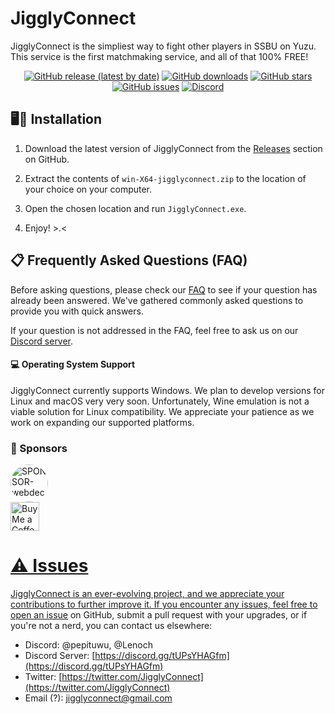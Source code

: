 # JigglyConnect

JigglyConnect is the simpliest way to fight other players in SSBU on Yuzu. This service is the first matchmaking service, and all of that 100% FREE! 

<div align="center">
  
  [![GitHub release (latest by date)](https://img.shields.io/github/v/release/Bishoko/JigglyConnect.svg?style=flat)](https://github.com/Bishoko/JigglyConnect/releases)
  [![GitHub downloads](https://img.shields.io/github/downloads/Bishoko/JigglyConnect/total.svg?style=flat)](https://github.com/Bishoko/JigglyConnect/releases)
  [![GitHub stars](https://img.shields.io/github/stars/Bishoko/JigglyConnect.svg?style=flat)](https://github.com/Bishoko/JigglyConnect/stargazers)
  [![GitHub issues](https://img.shields.io/github/issues/Bishoko/JigglyConnect.svg?style=flat)](https://github.com/Bishoko/JigglyConnect/issues)
  [![Discord](https://img.shields.io/discord/391919052563546112?style=flat&logo=Discord&logoColor=fff&label=Discord&color=5e6ae8&link=https%3A%2F%2Fdiscord.gg%2FtUPsYHAGfm)](https://discord.gg/tUPsYHAGfm)
</div>


## 🖥️🚀 Installation

1. Download the latest version of JigglyConnect from the [Releases](https://github.com/Bishoko/JigglyConnect/releases) section on GitHub.

2. Extract the contents of `win-X64-jigglyconnect.zip` to the location of your choice on your computer.

3. Open the chosen location and run  `JigglyConnect.exe`.

4. Enjoy! >.<


## 📋 Frequently Asked Questions (FAQ)

Before asking questions, please check our [FAQ](https://github.com/Bishoko/JigglyConnect/blob/master/static/files/FAQ-en.md) to see if your question has already been answered. We've gathered commonly asked questions to provide you with quick answers.

If your question is not addressed in the FAQ, feel free to ask us on our [Discord server](https://discord.gg/tUPsYHAGfm).


#### 💻 Operating System Support

JigglyConnect currently supports Windows. We plan to develop versions for Linux and macOS very very soon. Unfortunately, Wine emulation is not a viable solution for Linux compatibility. We appreciate your patience as we work on expanding our supported platforms.



### 🙏 Sponsors

<a href="[https://twitter.com/mady2ouf](https://twitter.com/WebDeckJ)" title="WebDeck">
  <img src="https://pbs.twimg.com/profile_images/1695220662317576192/LDPOoiIi_400x400.png" alt="SPONSOR-webdeck" width="60px" height="60px" style="border-radius: 50%;">
</a>

<br>
<a href='https://ko-fi.com/lenoch' target='_blank'><img height='35' style='height:46px;' src='https://az743702.vo.msecnd.net/cdn/kofi3.png?v=0' alt='Buy Me a Coffee at ko-fi.com' />


# ⚠️ Issues

JigglyConnect is an ever-evolving project, and we appreciate your contributions to further improve it. If you encounter any issues, feel free to [open an issue](https://github.com/Bishoko/JigglyConnect/issues) on GitHub, submit a pull request with your upgrades, or if you're not a nerd, you can contact us elsewhere:

- Discord: @pepituwu, @Lenoch
- Discord Server: [https://discord.gg/tUPsYHAGfm](https://discord.gg/tUPsYHAGfm)
- Twitter: [https://twitter.com/JigglyConnect](https://twitter.com/JigglyConnect)
- Email (?): jigglyconnect@gmail.com

<br>
